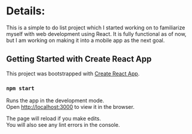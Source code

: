 # Details:
This is a simple to do list project which I started working on to familiarize myself with web development using React. It is fully functional as of now, but I am working on making it into a mobile app as the next goal.






## Getting Started with Create React App

This project was bootstrapped with [Create React App](https://github.com/facebook/create-react-app).

### `npm start`

Runs the app in the development mode.\
Open [http://localhost:3000](http://localhost:3000) to view it in the browser.

The page will reload if you make edits.\
You will also see any lint errors in the console.
